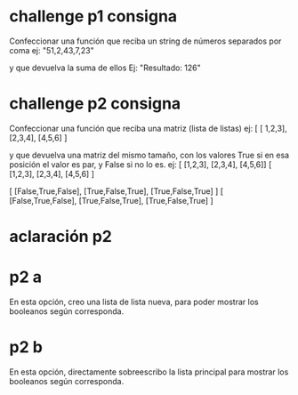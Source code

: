 
# challenge p1 consigna

Confeccionar una función que reciba un string de números separados por coma ej: "51,2,43,7,23"

y que devuelva la suma de ellos Ej: "Resultado: 126"

# challenge p2 consigna

Confeccionar una función que reciba una matriz (lista de listas) ej: [ [ 1,2,3], [2,3,4],
[4,5,6] ]

y que devuelva una matriz del mismo tamaño, con los valores True si en esa posición el
valor es par, y False si no lo es. ej: [ [1,2,3], [2,3,4], [4,5,6]] [ [1,2,3], [2,3,4], [4,5,6] ]

[ [False,True,False], [True,False,True], [True,False,True] ] [ [False,True,False],
[True,False,True], [True,False,True] ]

# aclaración p2 

# p2 a
En esta opción, creo una lista de lista nueva, para poder mostrar los booleanos según corresponda.

# p2 b 
En esta opción, directamente sobreescribo la lista principal para mostrar los booleanos según corresponda.

